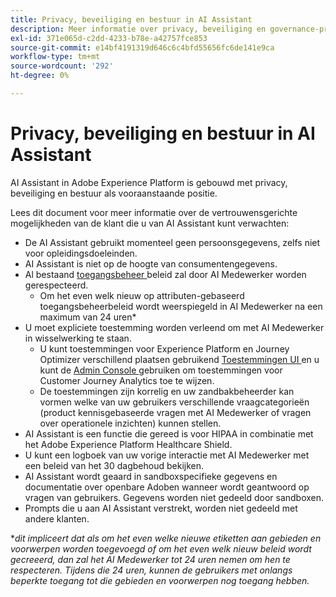 ```yaml
---
title: Privacy, beveiliging en bestuur in AI Assistant
description: Meer informatie over privacy, beveiliging en governance-praktijken voor AI Assistant.
exl-id: 371e065d-c2dd-4233-b78e-a42757fce853
source-git-commit: e14bf4191319d646c6c4bfd55656fc6de141e9ca
workflow-type: tm+mt
source-wordcount: '292'
ht-degree: 0%

---
```


# Privacy, beveiliging en bestuur in AI Assistant

AI Assistant in Adobe Experience Platform is gebouwd met privacy, beveiliging en bestuur als vooraanstaande positie.

Lees dit document voor meer informatie over de vertrouwensgerichte mogelijkheden van de klant die u van AI Assistant kunt verwachten:

* De AI Assistant gebruikt momenteel geen persoonsgegevens, zelfs niet voor opleidingsdoeleinden.
* AI Assistant is niet op de hoogte van consumentengegevens.
* Al bestaand [ toegangsbeheer ](../access-control/home.md) beleid zal door AI Medewerker worden gerespecteerd.
   * Om het even welk nieuw op attributen-gebaseerd toegangsbeheerbeleid wordt weerspiegeld in AI Medewerker na een maximum van 24 uren*
* U moet expliciete toestemming worden verleend om met AI Medewerker in wisselwerking te staan.
   * U kunt toestemmingen voor Experience Platform en Journey Optimizer verschillend plaatsen gebruikend [ Toestemmingen UI ](../access-control/abac/ui/permissions.md) en u kunt de [ Admin Console ](../access-control/ui/browse.md) gebruiken om toestemmingen voor Customer Journey Analytics toe te wijzen.
   * De toestemmingen zijn korrelig en uw zandbakbeheerder kan vormen welke van uw gebruikers verschillende vraagcategorieën (product kennisgebaseerde vragen met AI Medewerker of vragen over operationele inzichten) kunnen stellen.
* AI Assistant is een functie die gereed is voor HIPAA in combinatie met het Adobe Experience Platform Healthcare Shield.
* U kunt een logboek van uw vorige interactie met AI Medewerker met een beleid van het 30 dagbehoud bekijken.
* AI Assistant wordt geaard in sandboxspecifieke gegevens en documentatie over openbare Adoben wanneer wordt geantwoord op vragen van gebruikers. Gegevens worden niet gedeeld door sandboxen.
* Prompts die u aan AI Assistant verstrekt, worden niet gedeeld met andere klanten.

**dit impliceert dat als om het even welke nieuwe etiketten aan gebieden en voorwerpen worden toegevoegd of om het even welk nieuw beleid wordt gecreeerd, dan zal het AI Medewerker tot 24 uren nemen om hen te respecteren. Tijdens die 24 uren, kunnen de gebruikers met onlangs beperkte toegang tot die gebieden en voorwerpen nog toegang hebben.*
